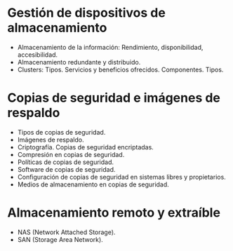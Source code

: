 # Gestión de dispositivos de almacenamiento
- Almacenamiento de la información: Rendimiento, disponibilidad, accesibilidad.
- Almacenamiento redundante y distribuido.
- Clusters: Tipos. Servicios y beneficios ofrecidos. Componentes. Tipos.

# Copias de seguridad e imágenes de respaldo
- Tipos de copias de seguridad.
- Imágenes de respaldo.
- Criptografía. Copias de seguridad encriptadas.
- Compresión en copias de seguridad.
- Políticas de copias de seguridad.
- Software de copias de seguridad.
- Configuración de copias de seguridad en sistemas libres y propietarios.
- Medios de almacenamiento en copias de seguridad.

# Almacenamiento remoto y extraíble
- NAS (Network Attached Storage).
- SAN (Storage Area Network).
